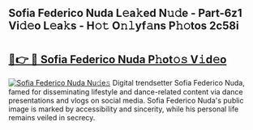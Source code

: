 ## Sofia Federico Nuda L𝚎a𝚔ed N𝚞𝚍e - Part-6z1 Vi𝚍𝚎o L𝚎a𝚔s - H𝚘𝚝 O𝚗𝚕yf𝚊ns P𝚑𝚘tos 2c58i

# <h2><a href="http://kfesuz.oniu.top/?m=Sofia+Federico+Nuda">🔗👉 🔴 Sofia Federico Nuda P𝚑ot𝚘𝚜 V𝚒d𝚎o</a></h2>

[![Sofia Federico Nuda Nu𝚍e𝚜](https://i.imgur.com/0qMVB7G.gif)](http://kfesuz.oniu.top/?m=Sofia+Federico+Nuda)
Digital trendsetter Sofia Federico Nuda, famed for disseminating lifestyle and dance-related content via dance presentations and vlogs on social media. Sofia Federico Nuda's public image is marked by accessibility and sincerity, while his personal life remains veiled in secrecy.  
